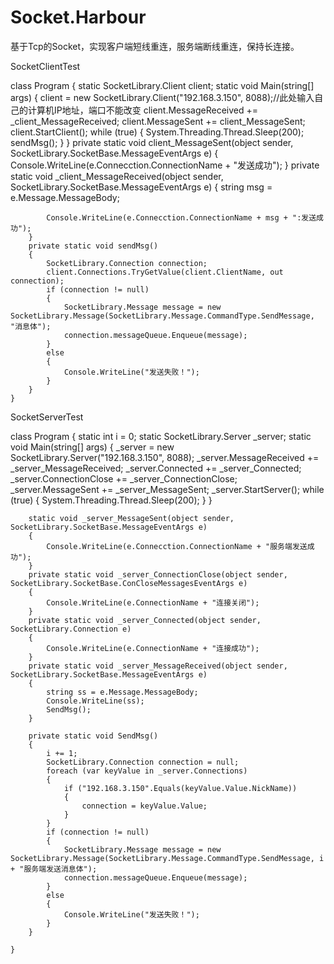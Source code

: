 # Socket.Harbour
基于Tcp的Socket，实现客户端短线重连，服务端断线重连，保持长连接。

SocketClientTest


class Program
    {
        static SocketLibrary.Client client;
        static void Main(string[] args)
        {
            client = new SocketLibrary.Client("192.168.3.150", 8088);//此处输入自己的计算机IP地址，端口不能改变
            client.MessageReceived += _client_MessageReceived;
            client.MessageSent += client_MessageSent;
            client.StartClient();
            while (true)
            {
                System.Threading.Thread.Sleep(200);
                sendMsg();
            }
        }
        private static void client_MessageSent(object sender, SocketLibrary.SocketBase.MessageEventArgs e)
        {
            Console.WriteLine(e.Connecction.ConnectionName + "发送成功");
        }
        private static void _client_MessageReceived(object sender, SocketLibrary.SocketBase.MessageEventArgs e)
        {
            string msg = e.Message.MessageBody;

            Console.WriteLine(e.Connecction.ConnectionName + msg + ":发送成功");
        }
        private static void sendMsg()
        {
            SocketLibrary.Connection connection;
            client.Connections.TryGetValue(client.ClientName, out connection);
            if (connection != null)
            {
                SocketLibrary.Message message = new SocketLibrary.Message(SocketLibrary.Message.CommandType.SendMessage, "消息体");
                connection.messageQueue.Enqueue(message);
            }
            else
            {
                Console.WriteLine("发送失败！");
            }
        }
    }
  
  SocketServerTest  
   
 class Program
    {
        static int i = 0;
        static SocketLibrary.Server _server;
        static void Main(string[] args)
        {
            _server = new SocketLibrary.Server("192.168.3.150", 8088);
            _server.MessageReceived += _server_MessageReceived;
            _server.Connected += _server_Connected;
            _server.ConnectionClose += _server_ConnectionClose;
            _server.MessageSent += _server_MessageSent;
            _server.StartServer();
            while (true)
            {
                System.Threading.Thread.Sleep(200);
            }
        }

        static void _server_MessageSent(object sender, SocketLibrary.SocketBase.MessageEventArgs e)
        {
            Console.WriteLine(e.Connecction.ConnectionName + "服务端发送成功");
        }
        private static void _server_ConnectionClose(object sender, SocketLibrary.SocketBase.ConCloseMessagesEventArgs e)
        {
            Console.WriteLine(e.ConnectionName + "连接关闭");
        }
        private static void _server_Connected(object sender, SocketLibrary.Connection e)
        {
            Console.WriteLine(e.ConnectionName + "连接成功");
        }
        private static void _server_MessageReceived(object sender, SocketLibrary.SocketBase.MessageEventArgs e)
        {
            string ss = e.Message.MessageBody;
            Console.WriteLine(ss);
            SendMsg();
        }

        private static void SendMsg()
        {
            i += 1;
            SocketLibrary.Connection connection = null;
            foreach (var keyValue in _server.Connections)
            {
                if ("192.168.3.150".Equals(keyValue.Value.NickName))
                {
                    connection = keyValue.Value;
                }
            }
            if (connection != null)
            {
                SocketLibrary.Message message = new SocketLibrary.Message(SocketLibrary.Message.CommandType.SendMessage, i + "服务端发送消息体");
                connection.messageQueue.Enqueue(message);
            }
            else
            {
                Console.WriteLine("发送失败！");
            }
        }

    }
